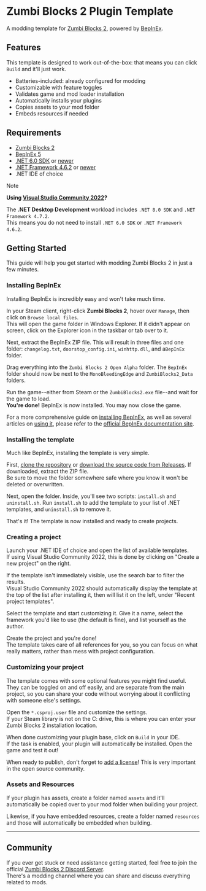 ﻿# Zumbi Blocks 2 Plugin Template

A modding template for [Zumbi Blocks 2](https://store.steampowered.com/app/1941780/Zumbi_Blocks_2_Open_Alpha/), powered by [BepInEx](https://github.com/BepInEx/BepInEx).

## Features

This template is designed to work out-of-the-box: that means you can click `Build` and it'll just work.

- Batteries-included: already configured for modding
- Customizable with feature toggles
- Validates game and mod loader installation
- Automatically installs your plugins
- Copies assets to your mod folder
- Embeds resources if needed

## Requirements

- [Zumbi Blocks 2](https://store.steampowered.com/app/1941780/Zumbi_Blocks_2_Open_Alpha/)
- [BepInEx 5](https://github.com/BepInEx/BepInEx/releases)
- [.NET 6.0 SDK](https://dotnet.microsoft.com/en-us/download/dotnet/6.0) or [newer](https://dotnet.microsoft.com/en-us/download)
- [.NET Framework 4.6.2](https://dotnet.microsoft.com/en-us/download/dotnet-framework/net462) or [newer](https://dotnet.microsoft.com/en-us/download/dotnet-framework)
- .NET IDE of choice

> [!NOTE]
> **Using [Visual Studio Community 2022](https://visualstudio.microsoft.com/vs/community/)?**
> 
> The **.NET Desktop Development** workload includes `.NET 8.0 SDK` and `.NET Framework 4.7.2`.  
> This means you do not need to install `.NET 6.0 SDK` or `.NET Framework 4.6.2`.

## Getting Started

This guide will help you get started with modding Zumbi Blocks 2 in just a few minutes.

### Installing BepInEx

Installing BepInEx is incredibly easy and won't take much time.

In your Steam client, right-click **Zumbi Blocks 2**, hover over `Manage`, then click on `Browse local files`.  
This will open the game folder in Windows Explorer. If it didn't appear on screen, click on the Explorer icon in the taskbar or tab over to it.

Next, extract the BepInEx ZIP file. This will result in three files and one folder: `changelog.txt`, `doorstop_config.ini`, `winhttp.dll`, and a`BepInEx` folder.

Drag everything into the `Zumbi Blocks 2 Open Alpha` folder. The `BepInEx` folder should now be next to the `MonoBleedingEdge` and `ZumbiBlocks2_Data` folders.

Run the game--either from Steam or the `ZumbiBlocks2.exe` file--and wait for the game to load.  
**You're done!** BepInEx is now installed. You may now close the game.

For a more comprehensive guide on [installing BepInEx](https://docs.bepinex.dev/articles/user_guide/installation/index.html), as well as several articles on [using it](https://docs.bepinex.dev/articles/user_guide/configuration.html), please refer to the [official BepInEx documentation site](https://docs.bepinex.dev/).

### Installing the template

Much like BepInEx, installing the template is very simple.

First, [clone the repository](https://docs.github.com/en/repositories/creating-and-managing-repositories/cloning-a-repository) or [download the source code from Releases](https://github.com/nyawoi/ZumbiBlocks2PluginTemplate/releases). If downloaded, extract the ZIP file.  
Be sure to move the folder somewhere safe where you know it won't be deleted or overwritten.

Next, open the folder. Inside, you'll see two scripts: `install.sh` and `uninstall.sh`. Run `install.sh` to add the template to your list of .NET templates, and `uninstall.sh` to remove it.

That's it! The template is now installed and ready to create projects.

### Creating a project

Launch your .NET IDE of choice and open the list of available templates.  
If using Visual Studio Community 2022, this is done by clicking on "Create a new project" on the right.

If the template isn't immediately visible, use the search bar to filter the results.  
Visual Studio Community 2022 should automatically display the template at the top of the list after installing it, then will list it on the left, under "Recent project templates".

Select the template and start customizing it. Give it a name, select the framework you'd like to use (the default is fine), and list yourself as the author.

Create the project and you're done!  
The template takes care of all references for you, so you can focus on what really matters, rather than mess with project configuration.

### Customizing your project

The template comes with some optional features you might find useful. They can be toggled on and off easily, and are separate from the main project, so you can share your code without worrying about it conflicting with someone else's settings.

Open the `*.csproj.user` file and customize the settings.  
If your Steam library is not on the C: drive, this is where you can enter your Zumbi Blocks 2 installation location.

When done customizing your plugin base, click on `Build` in your IDE.  
If the task is enabled, your plugin will automatically be installed. Open the game and test it out!

When ready to publish, don't forget to [add a license](https://choosealicense.com/)! This is very important in the open source community.

### Assets and Resources

If your plugin has assets, create a folder named `assets` and it'll automatically be copied over to your mod folder when building your project.

Likewise, if you have embedded resources, create a folder named `resources` and those will automatically be embedded when building.

---

## Community

If you ever get stuck or need assistance getting started, feel free to join the official [Zumbi Blocks 2 Discord Server](https://discord.gg/eCWaHR9).  
There's a modding channel where you can share and discuss everything related to mods.
